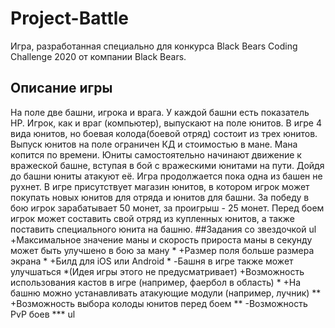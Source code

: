 # Project-Battle
Игра, разработанная специально для конкурса Black Bears Coding Challenge 2020 от компании Black Bears.
## Описание игры
На поле две башни, игрока и врага. У каждой башни есть показатель HP. Игрок, как и враг (компьютер), выпускают на поле юнитов. В игре 4 вида юнитов, но боевая колода(боевой отряд) состоит из трех юнитов. Выпуск юнитов на поле ограничен КД и стоимостью в мане. Мана копится по времени. Юниты самостоятельно начинают движение к вражеской башне, вступая в бой с вражескими юнитами на пути. Дойдя до башни юниты атакуют её. Игра продолжается пока одна из башен не рухнет. В игре присутствует магазин юнитов, в котором игрок может покупать новых юнитов для отряда и юнитов для башни. За победу в бою игрок зарабатывает 50 монет, за проигрыш - 25 монет. Перед боем игрок может составить свой отряд из купленных юнитов, а также поставить специального юнита на башню. 
##Задания со звездочкой
ul
+Максимальное значение маны и скорость прироста маны в секунду может быть улучшено в бою за ману *
+Размер поля больше размера экрана *
+Билд для iOS или Android *
-Башня в игре также может улучшаться *(Идея игры этого не предусматривает)
+Возможность использования кастов в игре (например, фаербол в область) *
+На башню можно устанавливать атакующие модули (например, лучник) **
+Возможность выбора колоды юнитов перед боем **
-Возможность PvP боев ***
ul
